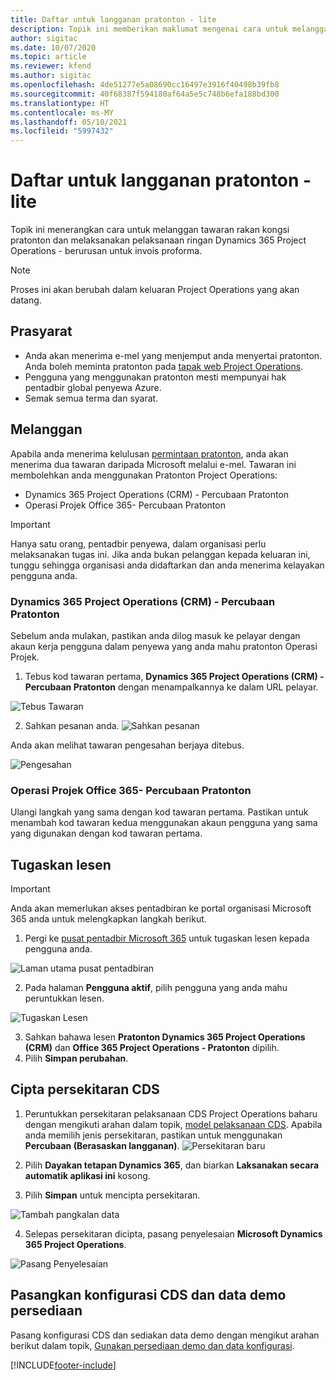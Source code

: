 ```yaml
---
title: Daftar untuk langganan pratonton - lite
description: Topik ini memberikan maklumat mengenai cara untuk melanggan dan melaksanakan pelaksanaan lite Project Operations - berurusan dengan penginvoisan proforma.
author: sigitac
ms.date: 10/07/2020
ms.topic: article
ms.reviewer: kfend
ms.author: sigitac
ms.openlocfilehash: 4de51277e5a08690cc16497e3916f40498b39fb8
ms.sourcegitcommit: 40f68387f594180af64a5e5c748b6efa188bd300
ms.translationtype: HT
ms.contentlocale: ms-MY
ms.lasthandoff: 05/10/2021
ms.locfileid: "5997432"
---
```

# <a name="sign-up-for-a-preview-subscription---lite"></a>Daftar untuk langganan pratonton - lite 

Topik ini menerangkan cara untuk melanggan tawaran rakan kongsi pratonton dan melaksanakan pelaksanaan ringan Dynamics 365 Project Operations - berurusan untuk invois proforma.

> [!NOTE]
> Proses ini akan berubah dalam keluaran Project Operations yang akan datang.

## <a name="prerequisites"></a>Prasyarat

- Anda akan menerima e-mel yang menjemput anda menyertai pratonton. Anda boleh meminta pratonton pada [tapak web Project Operations](https://dynamics.microsoft.com/en-us/project-operations/overview/).
- Pengguna yang menggunakan pratonton mesti mempunyai hak pentadbir global penyewa Azure.
- Semak semua terma dan syarat.

## <a name="subscribe"></a>Melanggan

Apabila anda menerima kelulusan [permintaan pratonton](https://forms.office.com/FormsPro/Pages/ResponsePage.aspx?id=v4j5cvGGr0GRqy180BHbR56j8lZs0FdAvwT75_WNFyxUMkRDV1NYQU5TNjE2VjhKOVBUNVg2R0s1NC4u), anda akan menerima dua tawaran daripada Microsoft melalui e-mel. Tawaran ini membolehkan anda menggunakan Pratonton Project Operations:

- Dynamics 365 Project Operations (CRM) - Percubaan Pratonton
- Operasi Projek Office 365- Percubaan Pratonton

> [!IMPORTANT]
> Hanya satu orang, pentadbir penyewa, dalam organisasi perlu melaksanakan tugas ini. Jika anda bukan pelanggan kepada keluaran ini, tunggu sehingga organisasi anda didaftarkan dan anda menerima kelayakan pengguna anda.

### <a name="dynamics-365-project-operations-crm---preview-trial"></a>Dynamics 365 Project Operations (CRM) - Percubaan Pratonton 

Sebelum anda mulakan, pastikan anda dilog masuk ke pelayar dengan akaun kerja pengguna dalam penyewa yang anda mahu pratonton Operasi Projek.

1. Tebus kod tawaran pertama, **Dynamics 365 Project Operations (CRM) - Percubaan Pratonton** dengan menampalkannya ke dalam URL pelayar.

![Tebus Tawaran](./media/16RedeemFirstOfferNew.png)

2. Sahkan pesanan anda.
![Sahkan pesanan](./media/17ConfirmOrderNew.png)

Anda akan melihat tawaran pengesahan berjaya ditebus.

![Pengesahan](./media/18OrderConfirmationNew.png)

### <a name="office-365-project-operations---preview-trial"></a>Operasi Projek Office 365- Percubaan Pratonton

Ulangi langkah yang sama dengan kod tawaran pertama. Pastikan untuk menambah kod tawaran kedua menggunakan akaun pengguna yang sama yang digunakan dengan kod tawaran pertama.

## <a name="assign-licenses"></a>Tugaskan lesen

> [!IMPORTANT]
> Anda akan memerlukan akses pentadbiran ke portal organisasi Microsoft 365 anda untuk melengkapkan langkah berikut.


1. Pergi ke [pusat pentadbir Microsoft 365](https://portal.office.com/) untuk tugaskan lesen kepada pengguna anda.

![Laman utama pusat pentadbiran](./media/14AdminPortal.png)

2. Pada halaman **Pengguna aktif**, pilih pengguna yang anda mahu peruntukkan lesen.

![Tugaskan Lesen](./media/15AssignLicenses.png)

3. Sahkan bahawa lesen **Pratonton Dynamics 365 Project Operations (CRM)** dan **Office 365 Project Operations - Pratonton** dipilih. 
4. Pilih **Simpan perubahan**.

## <a name="create-a-new-cds-environment"></a>Cipta persekitaran CDS

1. Peruntukkan persekitaran pelaksanaan CDS Project Operations baharu dengan mengikuti arahan dalam topik, [model pelaksanaan CDS](lite-deployment.md). Apabila anda memilih jenis persekitaran, pastikan untuk menggunakan **Percubaan (Berasaskan langganan)**.
![Persekitaran baru](./media/19CreateEnvironment.png)

2. Pilih **Dayakan tetapan Dynamics 365**, dan biarkan **Laksanakan secara automatik aplikasi ini** kosong.  
3. Pilih **Simpan** untuk mencipta persekitaran.

![Tambah pangkalan data](./media/20CreateEnvironment1.png)

4. Selepas persekitaran dicipta, pasang penyelesaian **Microsoft Dynamics 365 Project Operations**. 

![Pasang Penyelesaian](./media/21InstallSolution.png)

## <a name="install-a-cds-configuration-and-setup-demo-data"></a>Pasangkan konfigurasi CDS dan data demo persediaan

Pasang konfigurasi CDS dan sediakan data demo dengan mengikut arahan berikut dalam topik, [Gunakan persediaan demo dan data konfigurasi](lite-apply-demo-setup-config-data.md).


[!INCLUDE[footer-include](../includes/footer-banner.md)]